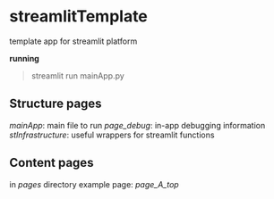 # streamlitTemplate
 template app for streamlit platform

**running**
> streamlit run mainApp.py

## Structure pages
*mainApp*: main file to run
*page_debug*: in-app debugging information
*stInfrastructure*: useful wrappers for streamlit functions

## Content pages
in *pages* directory
example page:  *page_A_top*
